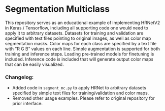 # Segmentation Multiclass

This repository serves as an educational example of implementing HRNetV2 in Keras / Tensorflow, including all supporting code one would need to apply it to arbitrary datasets. Datasets for training and validation are specified with text files pointing to original images, as well as color map segmentation masks. Color maps for each class are specified by a text file with "R G B" values on each line. Simple augmentation is supported for both training and inference steps. Loading pre-trained models for finetuning is included. Inference code is included that will generate output color maps that can be easily visualized.  

### Changelog:
- Added code in `segment_mc.py` to apply HRNet to arbitrary datasets specified by simple text files for training/validation and color maps.
- Removed other usage examples. Please refer to original repository for prior interface. 

